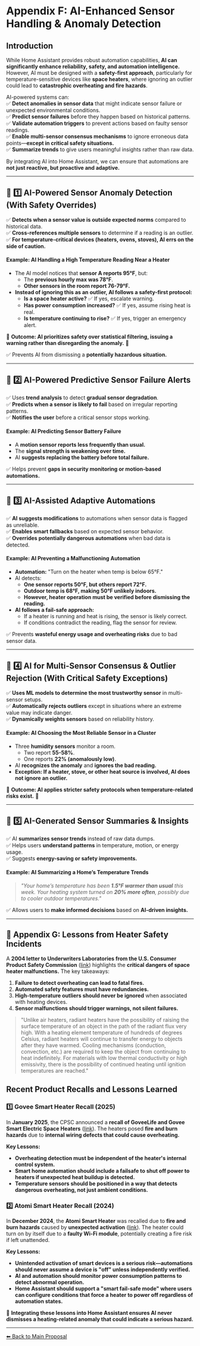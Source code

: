 # **Appendix F: AI-Enhanced Sensor Handling & Anomaly Detection**

## **Introduction**
While Home Assistant provides robust automation capabilities, **AI can significantly enhance reliability, safety, and automation intelligence.** However, AI must be designed with a **safety-first approach**, particularly for temperature-sensitive devices like **space heaters**, where ignoring an outlier could lead to **catastrophic overheating and fire hazards**.

AI-powered systems can:  
✅ **Detect anomalies in sensor data** that might indicate sensor failure or unexpected environmental conditions.  
✅ **Predict sensor failures** before they happen based on historical patterns.  
✅ **Validate automation triggers** to prevent actions based on faulty sensor readings.  
✅ **Enable multi-sensor consensus mechanisms** to ignore erroneous data points—**except in critical safety situations.**  
✅ **Summarize trends** to give users meaningful insights rather than raw data.  

By integrating AI into Home Assistant, we can ensure that automations are **not just reactive, but proactive and adaptive.**

---

## **🔹 1️⃣ AI-Powered Sensor Anomaly Detection (With Safety Overrides)**

✅ **Detects when a sensor value is outside expected norms** compared to historical data.  
✅ **Cross-references multiple sensors** to determine if a reading is an outlier.  
✅ **For temperature-critical devices (heaters, ovens, stoves), AI errs on the side of caution.**

#### **Example: AI Handling a High Temperature Reading Near a Heater**
- The AI model notices that **sensor A reports 95°F**, but:  
  - The **previous hourly max was 78°F**.  
  - **Other sensors in the room report 76-79°F.**  
- **Instead of ignoring this as an outlier, AI follows a safety-first protocol:**
  - **Is a space heater active?** ✅ If yes, escalate warning.
  - **Has power consumption increased?** ✅ If yes, assume rising heat is real.
  - **Is temperature continuing to rise?** ✅ If yes, trigger an emergency alert.  

🚨 **Outcome: AI prioritizes safety over statistical filtering, issuing a warning rather than disregarding the anomaly.** 🚨

✅ Prevents AI from dismissing a **potentially hazardous situation.**

---

## **🔹 2️⃣ AI-Powered Predictive Sensor Failure Alerts**

✅ Uses **trend analysis** to detect **gradual sensor degradation**.  
✅ **Predicts when a sensor is likely to fail** based on irregular reporting patterns.  
✅ **Notifies the user** before a critical sensor stops working.  

#### **Example: AI Predicting Sensor Battery Failure**
- A **motion sensor reports less frequently than usual.**  
- The **signal strength is weakening over time.**  
- AI **suggests replacing the battery before total failure.**  

✅ Helps prevent **gaps in security monitoring or motion-based automations.**

---

## **🔹 3️⃣ AI-Assisted Adaptive Automations**

✅ **AI suggests modifications** to automations when sensor data is flagged as unreliable.  
✅ **Enables smart fallbacks** based on expected sensor behavior.  
✅ **Overrides potentially dangerous automations** when bad data is detected.  

#### **Example: AI Preventing a Malfunctioning Automation**
- **Automation:** "Turn on the heater when temp is below 65°F."
- AI detects:
  - **One sensor reports 50°F, but others report 72°F.**
  - **Outdoor temp is 68°F, making 50°F unlikely indoors.**
  - **However, heater operation must be verified before dismissing the reading.**
- **AI follows a fail-safe approach:**
  - If a heater is running and heat is rising, the sensor is likely correct.
  - If conditions contradict the reading, flag the sensor for review.

✅ Prevents **wasteful energy usage and overheating risks** due to bad sensor data.

---

## **🔹 4️⃣ AI for Multi-Sensor Consensus & Outlier Rejection (With Critical Safety Exceptions)**

✅ **Uses ML models to determine the most trustworthy sensor** in multi-sensor setups.  
✅ **Automatically rejects outliers** except in situations where an extreme value may indicate danger.  
✅ **Dynamically weights sensors** based on reliability history.  

#### **Example: AI Choosing the Most Reliable Sensor in a Cluster**
- Three **humidity sensors** monitor a room.  
  - Two report **55-58%**.  
  - One reports **22% (anomalously low)**.  
- AI **recognizes the anomaly** and **ignores the bad reading.**
- **Exception: If a heater, stove, or other heat source is involved, AI does not ignore an outlier.**

🚨 **Outcome: AI applies stricter safety protocols when temperature-related risks exist.** 🚨

---

## **🔹 5️⃣ AI-Generated Sensor Summaries & Insights**

✅ AI **summarizes sensor trends** instead of raw data dumps.  
✅ Helps users **understand patterns** in temperature, motion, or energy usage.  
✅ Suggests **energy-saving or safety improvements.**  

#### **Example: AI Summarizing a Home’s Temperature Trends**
> _"Your home’s temperature has been **1.5°F warmer than usual** this week. Your heating system turned on **20% more often**, possibly due to cooler outdoor temperatures."_

✅ Allows users to **make informed decisions** based on **AI-driven insights.**

---

## **🔹 Appendix G: Lessons from Heater Safety Incidents**

A **2004 letter to Underwriters Laboratories from the U.S. Consumer Product Safety Commission** ([link](https://www.cpsc.gov/s3fs-public/pdfs/blk_media_HeaterFeb04.pdf)) highlights the **critical dangers of space heater malfunctions.** The key takeaways:

1. **Failure to detect overheating can lead to fatal fires.**
2. **Automated safety features must have redundancies.**
3. **High-temperature outliers should never be ignored** when associated with heating devices.
4. **Sensor malfunctions should trigger warnings, not silent failures.**

> "Unlike air heaters, radiant heaters have the possibility of raising the surface temperature
of an object in the path of the radiant flux very high. With a heating element temperature of
hundreds of degrees Celsius, radiant heaters will continue to transfer energy to objects after they
have warmed. Cooling mechanisms (conduction, convection, etc.) are required to keep the
object from continuing to heat indefinitely. For materials with low thermal conductivity or high
emissivity, there is the possibility of continued heating until ignition temperatures are reached."


## **Recent Product Recalls and Lessons Learned**

### **1️⃣ Govee Smart Heater Recall (2025)**  
In **January 2025**, the CPSC announced a **recall of GoveeLife and Govee Smart Electric Space Heaters** ([link](https://www.cpsc.gov/Recalls/2025/GoveeLife-and-Govee-Smart-Electric-Space-Heaters-Recalled-Due-to-Fire-and-Burn-Hazards-Imported-by-Govee)). The heaters posed **fire and burn hazards** due to **internal wiring defects that could cause overheating.**

**Key Lessons:**
- **Overheating detection must be independent of the heater's internal control system.**
- **Smart home automation should include a failsafe to shut off power to heaters if unexpected heat buildup is detected.**
- **Temperature sensors should be positioned in a way that detects dangerous overheating, not just ambient conditions.**

### **2️⃣ Atomi Smart Heater Recall (2024)**  
In **December 2024**, the **Atomi Smart Heater** was recalled due to **fire and burn hazards** caused by **unexpected activation** ([link](https://www.cpsc.gov/Recalls/2024/Atomi-Recalls-Smart-Heaters-Due-to-Fire-and-Burn-Hazards)). The heater could turn on by itself due to a **faulty Wi-Fi module**, potentially creating a fire risk if left unattended.

**Key Lessons:**
- **Unintended activation of smart devices is a serious risk—automations should never assume a device is "off" unless independently verified.**
- **AI and automation should monitor power consumption patterns to detect abnormal operation.**
- **Home Assistant should support a "smart fail-safe mode" where users can configure conditions that force a heater to power off regardless of automation states.**

🚨 **Integrating these lessons into Home Assistant ensures AI never dismisses a heating-related anomaly that could indicate a serious hazard.**

---

[⬅ Back to Main Proposal](README.md)
